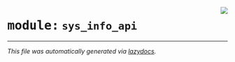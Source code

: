 <!-- markdownlint-disable -->

<a href="../src/sys_info_api/__init__.py"><img align="right" style="float:right;" src="https://img.shields.io/badge/-source-cccccc?style=flat-square"></a>

# <kbd>module:</kbd> `sys_info_api`








---

_This file was automatically generated via [lazydocs](https://github.com/ml-tooling/lazydocs)._
